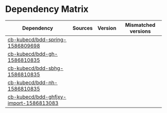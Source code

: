 # Dependency Matrix

Dependency | Sources | Version | Mismatched versions
---------- | ------- | ------- | -------------------
[cb-kubecd/bdd-spring-1586809698](https://github.com/cb-kubecd/bdd-spring-1586809698.git) |  | []() | 
[cb-kubecd/bdd-gh-1586810835](https://github.com/cb-kubecd/bdd-gh-1586810835.git) |  | []() | 
[cb-kubecd/bdd-sbhg-1586810835](https://github.com/cb-kubecd/bdd-sbhg-1586810835.git) |  | []() | 
[cb-kubecd/bdd-nh-1586810835](https://github.com/cb-kubecd/bdd-nh-1586810835.git) |  | []() | 
[cb-kubecd/bdd-ghfjxy-import-1586813083](https://github.com/cb-kubecd/bdd-ghfjxy-import-1586813083.git) |  | []() | 
